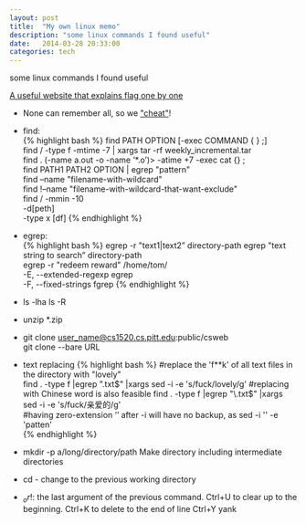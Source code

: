 ```yaml
---
layout: post
title:  "My own linux memo"
description: "some linux commands I found useful"
date:   2014-03-28 20:33:00
categories: tech
---
```


some linux commands I found useful

[A useful website that explains flag one by one](http://explainshell.com/)

* None can remember all, so we ["cheat"](https://github.com/chrisallenlane/cheat)!

* find:  
{% highlight bash %}
find PATH OPTION [-exec COMMAND { } \;]  
find / -type f -mtime -7 | xargs tar -rf weekly_incremental.tar   
find . \(-name a.out -o -name ‘*.o’\)> -atime +7 -exec cat {} \;   
find PATH1 PATH2 OPTION |	egrep "pattern"  
find –name "filename-with-wildcard"  
find !–name "filename-with-wildcard-that-want-exclude"  
find / -mmin -10   
-d[peth]   
-type x [df]
{% endhighlight %}

* egrep:  
{% highlight bash %}
egrep -r "text1|text2” directory-path 
egrep "text string to search” directory-path     
egrep -r "redeem reward" /home/tom/  
-E, --extended-regexp  egrep  
-F, --fixed-strings  fgrep 
{% endhighlight %}

* ls -lha
   ls -R 

* unzip *.zip

* git clone  user_name@cs1520.cs.pitt.edu:public/csweb  
   git clone --bare URL 

*  text replacing
{% highlight bash %}
#replace the 'f**k' of all text files in the directory with "lovely"     
find . -type f  |egrep "\.txt$" |xargs sed -i -e 's/fuck/lovely/g'  
#replacing with Chinese word is also feasible  
find . -type f  |egrep "\.txt$" |xargs sed -i -e 's/fuck/亲爱的/g'  
#having zero-extension ‘’ after -i will have no backup, as sed -i '' -e 'patten'  
{% endhighlight %}

* mkdir -p a/long/directory/path
  Make directory including intermediate directories

* cd -
  change to the previous working directory

*  $_ or !$: the last argument of the previous command.
   Ctrl+U to clear up to the beginning.
   Ctrl+K to delete to the end of line
   Ctrl+Y yank


    

